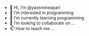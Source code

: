 - 👋 Hi, I’m @yassmineayari
- 👀 I’m interested in programming
- 🌱 I’m currently learning programming   
- 💞️ I’m looking to collaborate on ...
- 📫 How to reach me ...

<!---
yassmineayari/yassmineayari is a ✨ special ✨ repository because its `README.md` (this file) appears on your GitHub profile.
You can click the Preview link to take a look at your changes.
--->
